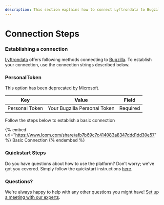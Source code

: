 ```yaml
---
description: This section explains how to connect Lyftrondata to Bugzilla.
---
```


# Connection Steps

### Establishing a connection

[Lyftrondata](https://www.lyftrondata.com) offers following methods connecting to [Bugzilla](https://www.lyftrondata.com/integration/business-analytics/bugzilla/). To establish your connection, use the connection strings described below.

### PersonalToken

This option has been deprecated by Microsoft.

| Key            | Value                        | Field    |
| -------------- | ---------------------------- | -------- |
| Personal Token | Your Bugzilla Personal Token | Required |

Follow the steps below to establish a basic connection

{% embed url="https://www.loom.com/share/afb7b69c7c414083a8347ddd1dd30e57" %}
Basic Connection
{% endembed %}

### Quickstart Steps

Do you have questions about how to use the platform? Don't worry; we've got you covered. Simply follow the quickstart instructions [here](./).

### Questions? <a href="#questions" id="questions"></a>

We're always happy to help with any other questions you might have! [Set up a meeting with our experts](https://www.lyftrondata.com/book-a-meeting/).
